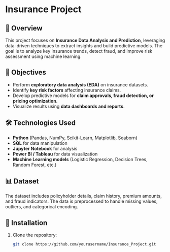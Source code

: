# Insurance Project

## 📌 Overview

This project focuses on **Insurance Data Analysis and Prediction**, leveraging data-driven techniques to extract insights and build predictive models. The goal is to analyze key insurance trends, detect fraud, and improve risk assessment using machine learning.

## 🎯 Objectives

- Perform **exploratory data analysis (EDA)** on insurance datasets.
- Identify **key risk factors** affecting insurance claims.
- Develop predictive models for **claim approvals, fraud detection, or pricing optimization**.
- Visualize results using **data dashboards and reports**.

## 🛠️ Technologies Used

- **Python** (Pandas, NumPy, Scikit-Learn, Matplotlib, Seaborn)
- **SQL** for data manipulation
- **Jupyter Notebook** for analysis
- **Power BI / Tableau** for data visualization
- **Machine Learning models** (Logistic Regression, Decision Trees, Random Forest, etc.)

## 📊 Dataset

The dataset includes policyholder details, claim history, premium amounts, and fraud indicators. The data is preprocessed to handle missing values, outliers, and categorical encoding.

## 🚀 Installation

1. Clone the repository:
   ```sh
   git clone https://github.com/yourusername/Insurance_Project.git
